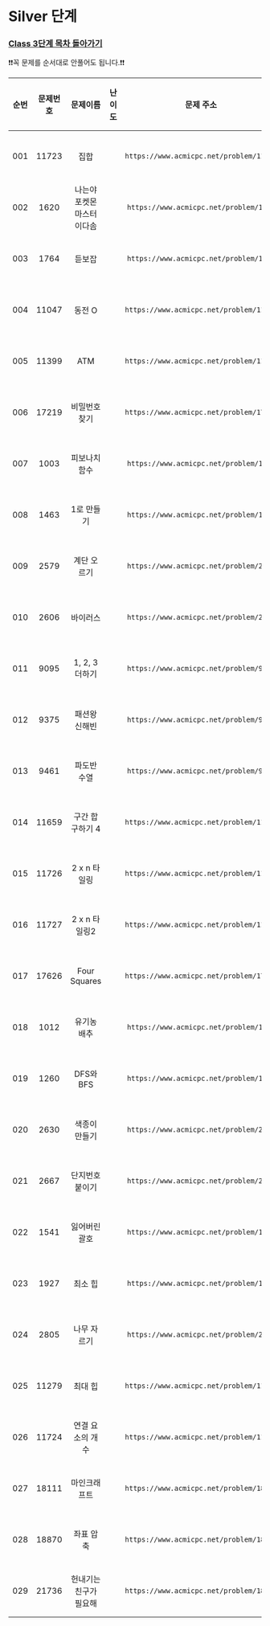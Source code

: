 # Silver 단계

### [Class 3단계 목차 돌아가기](../README.md)

❗️❗️꼭 문제를 순서대로 안풀어도 됩니다.❗️❗️

| 순번  | 문제번호  |      문제이름       |                                 난이도                                  |                    문제 주소                    |               풀이링크                | 상태  | 개인적인 난이도 |
|:---:|:-----:|:---------------:|:--------------------------------------------------------------------:|:-------------------------------------------:|:---------------------------------:|:---------:|:--------:|
| 001 | 11723 |       집합        | <img src ="https://static.solved.ac/tier_small/6.svg" width = "15">  | ```https://www.acmicpc.net/problem/11723``` |      [바로 가기](./집합/README.md)      |![DONE](https://img.shields.io/badge/DONE-brightgreen) |  ★☆☆☆☆   |
| 002 | 1620  | 나는야 포켓몬 마스터 이다솜 | <img src ="https://static.solved.ac/tier_small/7.svg" width = "15">  | ```https://www.acmicpc.net/problem/1620```  | [바로 가기](./나는야포켓몬마스터이다솜/README.md) |![DONE](https://img.shields.io/badge/DONE-brightgreen) |  ★★☆☆☆   |
| 003 | 1764  |       듣보잡       | <img src ="https://static.solved.ac/tier_small/7.svg" width = "15">  | ```https://www.acmicpc.net/problem/1764```  |     [바로 가기](./듣보잡/README.md)      |![DONE](https://img.shields.io/badge/DONE-brightgreen) |  ★★★☆☆   |
| 004 | 11047 |      동전 O       | <img src ="https://static.solved.ac/tier_small/7.svg" width = "15">  | ```https://www.acmicpc.net/problem/11047``` |     [바로 가기](./동전O/README.md)      |![DONE](https://img.shields.io/badge/DONE-brightgreen) |  ★☆☆☆☆   |
| 005 | 11399 |       ATM       | <img src ="https://static.solved.ac/tier_small/7.svg" width = "15">  | ```https://www.acmicpc.net/problem/11399``` |     [바로 가기](./ATM/README.md)      |![DONE](https://img.shields.io/badge/DONE-brightgreen) |  ★☆☆☆☆   |
| 006 | 17219 |     비밀번호찾기      | <img src ="https://static.solved.ac/tier_small/7.svg" width = "15">  | ```https://www.acmicpc.net/problem/17219``` |    [바로 가기](./비밀번호찾기/README.md)    |![DONE](https://img.shields.io/badge/DONE-brightgreen) |  ★☆☆☆☆   |
| 007 | 1003  |     피보나치 함수     | <img src ="https://static.solved.ac/tier_small/8.svg" width = "15">  | ```https://www.acmicpc.net/problem/1003```  |    [바로 가기](./피보나치함수/README.md)    |![DONE](https://img.shields.io/badge/DONE-brightgreen) |  ★★★☆☆   |
| 008 | 1463  |     1로 만들기      | <img src ="https://static.solved.ac/tier_small/8.svg" width = "15">  | ```https://www.acmicpc.net/problem/1463```  |   [바로 가기](./숫자1로만들기/README.md)    |![DONE](https://img.shields.io/badge/DONE-brightgreen) |  ★★★☆☆   |
| 009 | 2579  |     계단 오르기      | <img src ="https://static.solved.ac/tier_small/8.svg" width = "15">  | ```https://www.acmicpc.net/problem/2579```  |    [바로 가기](./계단오르기/README.md)     |![DONE](https://img.shields.io/badge/DONE-brightgreen) |  ★★★☆☆   |
| 010 | 2606  |      바이러스       | <img src ="https://static.solved.ac/tier_small/8.svg" width = "15">  | ```https://www.acmicpc.net/problem/2606```  |     [바로 가기](./바이러스/README.md)     |![DONE](https://img.shields.io/badge/DONE-brightgreen) |  ★★☆☆☆   |
| 011 | 9095  |   1, 2, 3 더하기   | <img src ="https://static.solved.ac/tier_small/8.svg" width = "15">  | ```https://www.acmicpc.net/problem/9095```  |    [바로 가기](./일이삼더하기/README.md)    |![DONE](https://img.shields.io/badge/DONE-brightgreen) |  ★★☆☆☆   |
| 012 | 9375  |     패션왕 신해빈     | <img src ="https://static.solved.ac/tier_small/8.svg" width = "15">  | ```https://www.acmicpc.net/problem/9375```  |    [바로 가기](./패션왕신해빈/README.md)    |![DONE](https://img.shields.io/badge/DONE-brightgreen) |  ★★★☆☆   |
| 013 | 9461  |     파도반 수열      | <img src ="https://static.solved.ac/tier_small/8.svg" width = "15">  | ```https://www.acmicpc.net/problem/9461```  |    [바로 가기](./파도반수열/README.md)     |![DONE](https://img.shields.io/badge/DONE-brightgreen) |  ★★☆☆☆   |
| 014 | 11659 |   구간 합 구하기 4    | <img src ="https://static.solved.ac/tier_small/8.svg" width = "15">  | ```https://www.acmicpc.net/problem/11659``` |   [바로 가기](./구간합구하기4/README.md)    |![DONE](https://img.shields.io/badge/DONE-brightgreen) |  ★★★☆☆   |
| 015 | 11726 |    2 x n 타일링    | <img src ="https://static.solved.ac/tier_small/8.svg" width = "15">  | ```https://www.acmicpc.net/problem/11726``` |    [바로 가기](./이xN타일링/README.md)    |![DONE](https://img.shields.io/badge/DONE-brightgreen) |  ★★☆☆☆   |
| 016 | 11727 |   2 x n 타일링2    | <img src ="https://static.solved.ac/tier_small/8.svg" width = "15">  | ```https://www.acmicpc.net/problem/11727``` |   [바로 가기](./이xN타일링2/README.md)    |![DONE](https://img.shields.io/badge/DONE-brightgreen) |  ★★★☆☆   |
| 017 | 17626 |  Four Squares   | <img src ="https://static.solved.ac/tier_small/8.svg" width = "15">  | ```https://www.acmicpc.net/problem/17626``` | [바로 가기](./FourSquares/README.md)  |![DONE](https://img.shields.io/badge/DONE-brightgreen) |  ★★★☆☆   |
| 018 | 1012  |     유기농 배추      | <img src ="https://static.solved.ac/tier_small/9.svg" width = "15">  | ```https://www.acmicpc.net/problem/1012```  |    [바로 가기](./유기농배추/README.md)     |![DONE](https://img.shields.io/badge/DONE-brightgreen) |  ★★★☆☆   |
| 019 | 1260  |    DFS와 BFS     | <img src ="https://static.solved.ac/tier_small/9.svg" width = "15">  | ```https://www.acmicpc.net/problem/1260```  |   [바로 가기](./DFS와BFS/README.md)    |![DONE](https://img.shields.io/badge/DONE-brightgreen) |  ★★☆☆☆   |
| 020 | 2630  |     색종이 만들기     | <img src ="https://static.solved.ac/tier_small/9.svg" width = "15">  | ```https://www.acmicpc.net/problem/2630```  |    [바로 가기](./색종이만들기/README.md)    |![DONE](https://img.shields.io/badge/DONE-brightgreen) |  ★★★☆☆   |
| 021 | 2667  |     단지번호붙이기     | <img src ="https://static.solved.ac/tier_small/10.svg" width = "15"> | ```https://www.acmicpc.net/problem/2667```  |   [바로 가기](./단지번호붙이기/README.md)    |![DONE](https://img.shields.io/badge/DONE-brightgreen) |  ★★☆☆☆   |
| 022 | 1541  |     잃어버린 괄호     | <img src ="https://static.solved.ac/tier_small/9.svg" width = "15">  | ```https://www.acmicpc.net/problem/1541```  |    [바로 가기](./잃어버린괄호/README.md)    |![DONE](https://img.shields.io/badge/DONE-brightgreen) |  ★★☆☆☆   |
| 023 | 1927  |      최소 힙       | <img src ="https://static.solved.ac/tier_small/9.svg" width = "15">  | ```https://www.acmicpc.net/problem/1927```  |     [바로 가기](./최소힙/README.md)      |![DONE](https://img.shields.io/badge/DONE-brightgreen) |  ★☆☆☆☆   |
| 024 | 2805  |     나무 자르기      | <img src ="https://static.solved.ac/tier_small/9.svg" width = "15">  | ```https://www.acmicpc.net/problem/2805```  |    [바로 가기](./나무자르기/README.md)     |![DONE](https://img.shields.io/badge/DONE-brightgreen) |  ★☆☆☆☆   |
| 025 | 11279 |      최대 힙       | <img src ="https://static.solved.ac/tier_small/9.svg" width = "15">  | ```https://www.acmicpc.net/problem/11279``` |     [바로 가기](./최대힙/README.md)      |![DONE](https://img.shields.io/badge/DONE-brightgreen) |  ★☆☆☆☆   |
| 026 | 11724 |    연결 요소의 개수    | <img src ="https://static.solved.ac/tier_small/9.svg" width = "15">  | ```https://www.acmicpc.net/problem/11724``` |   [바로 가기](./연결요소의개수/README.md)    |![DONE](https://img.shields.io/badge/DONE-brightgreen) |  ★☆☆☆☆   |
| 027 | 18111 |     마인크래프트      | <img src ="https://static.solved.ac/tier_small/9.svg" width = "15">  | ```https://www.acmicpc.net/problem/18111``` |    [바로 가기](./마인크래프트/README.md)    |![DONE](https://img.shields.io/badge/DONE-brightgreen) |  ★★☆☆☆   |
| 028 | 18870 |      좌표 압축      | <img src ="https://static.solved.ac/tier_small/9.svg" width = "15">  | ```https://www.acmicpc.net/problem/18870``` |     [바로 가기](./좌표압축/README.md)     |![DONE](https://img.shields.io/badge/DONE-brightgreen) |  ★★☆☆☆   |
| 029 | 21736 |  헌내기는 친구가 필요해   | <img src ="https://static.solved.ac/tier_small/9.svg" width = "15">  | ```https://www.acmicpc.net/problem/18870``` |  [바로 가기](./헌내기는친구가필요해/README.md)  |![DONE](https://img.shields.io/badge/DONE-brightgreen) |   ★☆☆☆☆   |